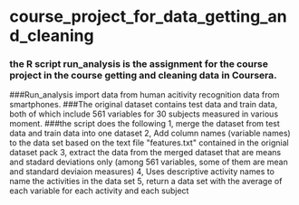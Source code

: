 # course_project_for_data_getting_and_cleaning
### the R script run_analysis is the assignment for the course project in the course getting and cleaning data in Coursera. 
###Run_analysis import data from human acitivity recognition data from smartphones. 
###The original dataset contains test data and train data, both of which include 561 variables for 30 subjects measured in various moment. 
###the script does the following
    1, merge the dataset from test data and train data into one dataset
   2, Add column names (variable names) to the data set based on the text file "features.txt" contained in the orignial dataset pack
   3, extract the data from the merged dataset that are means and stadard deviations only (among 561 variables, some of them are mean and standard deviaion measures)
   4, Uses descriptive activity names to name the activities in the data set
    5, return a data set with the average of each variable for each activity and each subject
